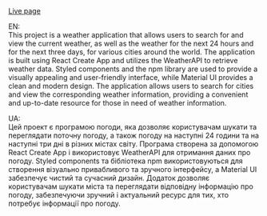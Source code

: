 <a href='https://dimahavr.github.io/wise-weather/' target="_blank" rel="noopener noreferrer nofollow">
Live page</a>

EN:
</br>
This project is a weather application that allows users to search for and view the current weather, as well as the weather for the next 24 hours and for the next three days, for various cities around the world. The application is built using React Create App and utilizes the WeatherAPI to retrieve weather data. Styled components and the npm library are used to provide a visually appealing and user-friendly interface, while Material UI provides a clean and modern design. The application allows users to search for cities and view the corresponding weather information, providing a convenient and up-to-date resource for those in need of weather information.

UA:
</br>
Цей проект є програмою погоди, яка дозволяє користувачам шукати та переглядати поточну погоду, а також погоду на наступні 24 години та на наступні три дні в різних містах світу. Програма створена за допомогою React Create App і використовує WeatherAPI для отримання даних про погоду. Styled components та бібліотека npm використовуються для створення візуально привабливого та зручного інтерфейсу, а Material UI забезпечує чистий та сучасний дизайн. Додаток дозволяє користувачам шукати міста та переглядати відповідну інформацію про погоду, забезпечуючи зручний і актуальний ресурс для тих, хто потребує інформації про погоду.
